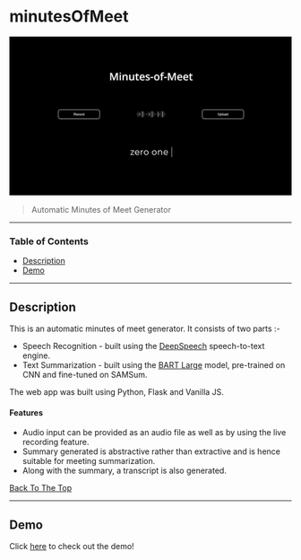 # minutesOfMeet

![intro-gif](assets/introgif.gif)

> Automatic Minutes of Meet Generator

----

### Table of Contents

- [Description](#descritption)
- [Demo](#demo)

----

## Description

This is an automatic minutes of meet generator. It consists of two parts :-

- Speech Recognition - built using the [DeepSpeech](https://github.com/mozilla/DeepSpeech) speech-to-text engine.
- Text Summarization - built using the [BART Large](https://huggingface.co/facebook/bart-large) model, pre-trained on CNN and fine-tuned on SAMSum.

The web app was built using Python, Flask and Vanilla JS.

#### Features

- Audio input can be provided as an audio file as well as by using the live recording feature.
- Summary generated is abstractive rather than extractive and is hence suitable for  meeting summarization.
- Along with the summary, a transcript is also generated.

[Back To The Top](#minutesOfMeet)

---

## Demo

Click [here](https://drive.google.com/file/d/1bPVsW92wIAXIvjacuemJ2CO6xfkaAk4k/view?usp=sharing) to check out the demo!

 
